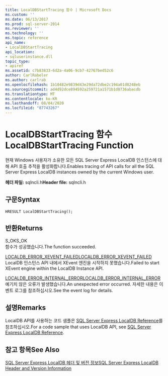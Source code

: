 ```yaml
---
title: LocalDBStartTracing 함수 | Microsoft Docs
ms.custom: ''
ms.date: 06/13/2017
ms.prod: sql-server-2014
ms.reviewer: ''
ms.technology: ''
ms.topic: reference
api_name:
- LocalDBStartTracing
api_location:
- sqluserinstance.dll
topic_type:
- apiref
ms.assetid: c7b83833-6d2a-4a06-9cb7-42767bed52c6
author: CarlRabeler
ms.author: carlrab
ms.openlocfilehash: 1b10482e9839d43e29da72dbe2c194a01d8248eb
ms.sourcegitcommit: ad4d92dce894592a259721a1571b1d8736abacdb
ms.translationtype: MT
ms.contentlocale: ko-KR
ms.lasthandoff: 08/04/2020
ms.locfileid: "87743267"
---
```

# <a name="localdbstarttracing-function"></a><span data-ttu-id="07613-102">LocalDBStartTracing 함수</span><span class="sxs-lookup"><span data-stu-id="07613-102">LocalDBStartTracing Function</span></span>
  <span data-ttu-id="07613-103">현재 Windows 사용자가 소유한 모든 SQL Server Express LocalDB 인스턴스에 대해 API 호출 추적을 활성화합니다.</span><span class="sxs-lookup"><span data-stu-id="07613-103">Enables tracing of API calls for all the SQL Server Express LocalDB instances owned by the current Windows user.</span></span>  
  
 <span data-ttu-id="07613-104">**헤더 파일:** sqlncli.h</span><span class="sxs-lookup"><span data-stu-id="07613-104">**Header file:** sqlncli.h</span></span>  
  
## <a name="syntax"></a><span data-ttu-id="07613-105">구문</span><span class="sxs-lookup"><span data-stu-id="07613-105">Syntax</span></span>  
  
```  
HRESULT LocalDBStartTracing();  
```  
  
## <a name="returns"></a><span data-ttu-id="07613-106">반환</span><span class="sxs-lookup"><span data-stu-id="07613-106">Returns</span></span>  
 <span data-ttu-id="07613-107">S_OK</span><span class="sxs-lookup"><span data-stu-id="07613-107">S_OK</span></span>  
 <span data-ttu-id="07613-108">함수가 성공했습니다.</span><span class="sxs-lookup"><span data-stu-id="07613-108">The function succeeded.</span></span>  
  
 [<span data-ttu-id="07613-109">LOCALDB_ERROR_XEVENT_FAILED</span><span class="sxs-lookup"><span data-stu-id="07613-109">LOCALDB_ERROR_XEVENT_FAILED</span></span>](../express-localdb-error-messages/localdb-error-xevent-failed.md)  
 <span data-ttu-id="07613-110">LocalDB 인스턴스 API 내에서 XEvent 엔진을 시작하지 못했습니다.</span><span class="sxs-lookup"><span data-stu-id="07613-110">Failed to start XEvent engine within the LocalDB Instance API.</span></span>  
  
 [<span data-ttu-id="07613-111">LOCALDB_ERROR_INTERNAL_ERROR</span><span class="sxs-lookup"><span data-stu-id="07613-111">LOCALDB_ERROR_INTERNAL_ERROR</span></span>](../express-localdb-error-messages/localdb-error-internal-error.md)  
 <span data-ttu-id="07613-112">예기치 않은 오류가 발생했습니다.</span><span class="sxs-lookup"><span data-stu-id="07613-112">An unexpected error occurred.</span></span> <span data-ttu-id="07613-113">자세한 내용은 이벤트 로그를 참조하십시오.</span><span class="sxs-lookup"><span data-stu-id="07613-113">See the event log for details.</span></span>  
  
## <a name="remarks"></a><span data-ttu-id="07613-114">설명</span><span class="sxs-lookup"><span data-stu-id="07613-114">Remarks</span></span>  
 <span data-ttu-id="07613-115">LocalDB API를 사용하는 코드 샘플은 [SQL Server Express LocalDB Reference](../sql-server-express-localdb-reference.md)를 참조하십시오.</span><span class="sxs-lookup"><span data-stu-id="07613-115">For a code sample that uses LocalDB API, see [SQL Server Express LocalDB Reference](../sql-server-express-localdb-reference.md).</span></span>  
  
## <a name="see-also"></a><span data-ttu-id="07613-116">참고 항목</span><span class="sxs-lookup"><span data-stu-id="07613-116">See Also</span></span>  
 [<span data-ttu-id="07613-117">SQL Server Express LocalDB 헤더 및 버전 정보</span><span class="sxs-lookup"><span data-stu-id="07613-117">SQL Server Express LocalDB Header and Version Information</span></span>](sql-server-express-localdb-header-and-version-information.md)  
  
  
